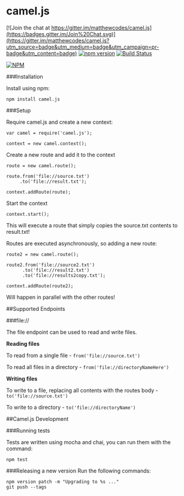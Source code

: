 # camel.js

[![Join the chat at https://gitter.im/matthewcodes/camel.js](https://badges.gitter.im/Join%20Chat.svg)](https://gitter.im/matthewcodes/camel.js?utm_source=badge&utm_medium=badge&utm_campaign=pr-badge&utm_content=badge)
[![npm version](https://badge.fury.io/js/camel.js.svg)](http://badge.fury.io/js/camel.js)
[![Build Status](https://travis-ci.org/matthewcodes/camel.js.svg?branch=master)](https://travis-ci.org/matthewcodes/camel.js)

[![NPM](https://nodei.co/npm/camel.js.png?downloads=true&downloadRank=true&stars=true)](https://nodei.co/npm/camel.js/)

###Installation

Install using npm:

    npm install camel.js

###Setup

Require camel.js and create a new context:

    var camel = require('camel.js');

    context = new camel.context();

Create a new route and add it to the context

    route = new camel.route();

    route.from('file://source.txt')
         .to('file://result.txt');

    context.addRoute(route);

Start the context

    context.start();



This will execute a route that simply copies the source.txt contents to result.txt!

Routes are executed asynchronously, so adding a new route:

    route2 = new camel.route();

    route2.from('file://source2.txt')
          .to('file://result2.txt')
          .to('file://results2copy.txt');

    context.addRoute(route2);

Will happen in parallel with the other routes!

##Supported Endpoints

###file://

The file endpoint can be used to read and write files.

**Reading files**

To read from a single file - `from('file://source.txt')`

To read all files in a directory - `from('file://directoryNameHere')`

**Writing files**

To write to a file, replacing all contents with the routes body - `to('file://source.txt')`

To write to a directory - `to('file://directoryName')`

##Camel.js Development

###Running tests

Tests are written using mocha and chai, you can run them with the command:

    npm test

###Releasing a new version
Run the following commands:

    npm version patch -m "Upgrading to %s ..."
    git push --tags
